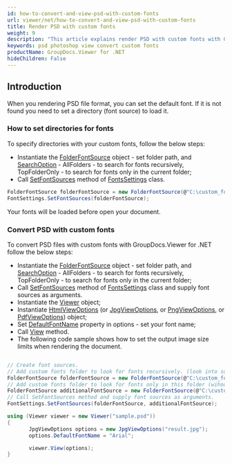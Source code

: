 ```yaml
---
id: how-to-convert-and-view-psd-with-custom-fonts
url: viewer/net/how-to-convert-and-view-psd-with-custom-fonts
title: Render PSD with custom fonts
weight: 9
description: "This article explains render PSD with custom fonts with GroupDocs.Viewer within your .NET applications."
keywords: psd photoshop view convert custom fonts
productName: GroupDocs.Viewer for .NET
hideChildren: False
---
```

## Introduction

When you rendering PSD file format, you can set the default font. If it is not found you need to set a directory (font source) to load it.

### How to set directories for fonts

To specify directories with your custom fonts, follow the below steps:

* Instantiate the [FolderFontSource](https://apireference.groupdocs.com/viewer/net/groupdocs.viewer.fonts/folderfontsource) object - set folder path, and [SearchOption](https://apireference.groupdocs.com/viewer/net/groupdocs.viewer.fonts/folderfontsource/properties/searchoption) - AllFolders - to search for fonts recursively, TopFolderOnly - to search for fonts only in the current folder;
* Call [SetFontSources](https://apireference.groupdocs.com/viewer/net/groupdocs.viewer.fonts/fontsettings/methods/setfontsources) method of [FontsSettings](https://apireference.groupdocs.com/viewer/net/groupdocs.viewer.fonts/fontsettings) class.

```csharp
FolderFontSource folderFontSource = new FolderFontSource(@"C:\custom_fonts_folder", SearchOption.TopFolderOnly);
FontSettings.SetFontSources(folderFontSource);
```

Your fonts will be loaded before open your document.

### Convert PSD with custom fonts

To convert PSD files with custom fonts with GroupDocs.Viewer for .NET follow the below steps:

* Instantiate the [FolderFontSource](https://apireference.groupdocs.com/viewer/net/groupdocs.viewer.fonts/folderfontsource) object - set folder path, and [SearchOption](https://apireference.groupdocs.com/viewer/net/groupdocs.viewer.fonts/folderfontsource/properties/searchoption) - AllFolders - to search for fonts recursively, TopFolderOnly - to search for fonts only in the current folder;
* Call [SetFontSources](https://apireference.groupdocs.com/viewer/net/groupdocs.viewer.fonts/fontsettings/methods/setfontsources) method of [FontsSettings](https://apireference.groupdocs.com/viewer/net/groupdocs.viewer.fonts/fontsettings) class and supply font sources as arguments.
* Instantiate the [Viewer](https://apireference.groupdocs.com/net/viewer/groupdocs.viewer/viewer) object;
* Instantiate [HtmlViewOptions](https://apireference.groupdocs.com/net/viewer/groupdocs.viewer.options/htmlviewoptions) (or [JpgViewOptions](https://apireference.groupdocs.com/net/viewer/groupdocs.viewer.options/jpgviewoptions), or [PngViewOptions](https://apireference.groupdocs.com/net/viewer/groupdocs.viewer.options/pngviewoptions), or [PdfViewOptions](https://apireference.groupdocs.com/net/viewer/groupdocs.viewer.options/pdfviewoptions)) object;
* Set [DefaultFontName](https://apireference.groupdocs.com/viewer/net/groupdocs.viewer.options/baseviewoptions/properties/defaultfontname) property in options - set your font name;
* Call [View](https://apireference.groupdocs.com/net/viewer/groupdocs.viewer/viewer/methods/view) method.
* The following code sample shows how to set the output image size limits when rendering the document.

```csharp

// Create font sources.
// Add custom fonts folder to look for fonts recursively. (look into subfolders too).
FolderFontSource folderFontSource = new FolderFontSource(@"C:\custom_fonts_folder", SearchOption.AllFolders);
// Add custom fonts folder to look for fonts only in this folder (wihout subfolders).
FolderFontSource additionalFontSource = new FolderFontSource(@"C:\custom_additional_fonts_folder", SearchOption.TopFolderOnly);
// Call SetFontSources method and supply font sources as arguments.
FontSettings.SetFontSources(folderFontSource, additionalFontSource);

using (Viewer viewer = new Viewer("sample.psd"))
{
       JpgViewOptions options = new JpgViewOptions("result.jpg");
       options.DefaultFontName = "Arial";

       viewer.View(options); 
}
```

